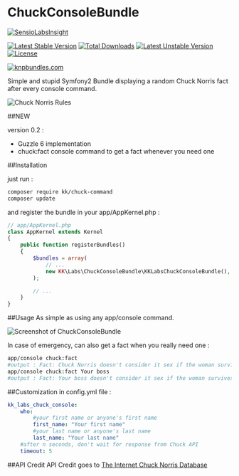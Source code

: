 # ChuckConsoleBundle
[![SensioLabsInsight](https://insight.sensiolabs.com/projects/0f9a6eb3-4979-4768-bf41-3e5389c3a60d/big.png)](https://insight.sensiolabs.com/projects/0f9a6eb3-4979-4768-bf41-3e5389c3a60d)

[![Latest Stable Version](https://poser.pugx.org/kk/chuck-command/v/stable)](https://packagist.org/packages/kk/chuck-command) [![Total Downloads](https://poser.pugx.org/kk/chuck-command/downloads)](https://packagist.org/packages/kk/chuck-command) [![Latest Unstable Version](https://poser.pugx.org/kk/chuck-command/v/unstable)](https://packagist.org/packages/kk/chuck-command) [![License](https://poser.pugx.org/kk/chuck-command/license)](https://packagist.org/packages/kk/chuck-command)

[![knpbundles.com](http://knpbundles.com/KodingKittens/ChuckConsoleBundle/badge-short)](http://knpbundles.com/KodingKittens/ChuckConsoleBundle)

Simple and stupid Symfony2 Bundle displaying a random Chuck Norris fact after every console command.

<img src="http://4.bp.blogspot.com/-3frZS2Q5h94/VQg-0h2ALBI/AAAAAAAAEfc/i6vyhIUH_mo/s1600/chuck-norris.jpg" alt="Chuck Norris Rules" border="0">

##NEW

version 0.2 :

* Guzzle 6 implementation
* chuck:fact console command to get a fact whenever you need one

##Installation

just run :

```bash
composer require kk/chuck-command
composer update
```

and register the bundle in your app/AppKernel.php :

```php
// app/AppKernel.php
class AppKernel extends Kernel
{
    public function registerBundles()
    {
        $bundles = array(
            // ...
            new KK\Labs\ChuckConsoleBundle\KKLabsChuckConsoleBundle(),
        );

        // ...
    }
}
```

##Usage
As simple as using any app/console command.

![Screenshot of ChuckConsoleBundle](https://pbs.twimg.com/media/CC-t99KWAAEH5Gy.png:large)

In case of emergency, can also get a fact when you really need one :

```bash
app/console chuck:fact
#output : Fact: Chuck Norris doesn't consider it sex if the woman survives.
app/console chuck:fact Your boss
#output : Fact: Your boss doesn't consider it sex if the woman survives.
```

##Customization in config.yml file :
```yml
kk_labs_chuck_console:
    who:
        #your first name or anyone's first name
        first_name: "Your first name"
        #your last name or anyone's last name
        last_name: "Your last name"
    #after n seconds, don't wait for response from Chuck API
    timeout: 5
```

##API Credit
API Credit goes to [The Internet Chuck Norris Database](http://www.icndb.com/api/)
